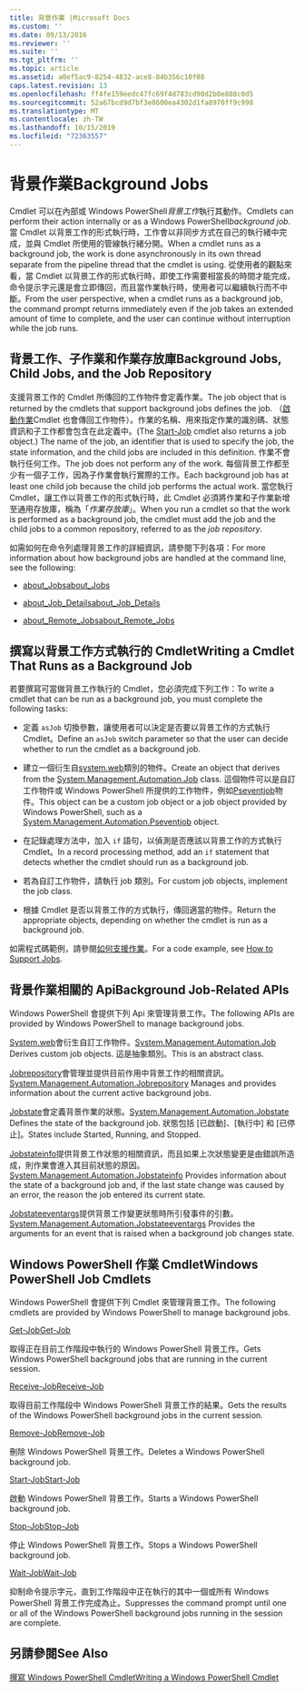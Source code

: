 ```yaml
---
title: 背景作業 |Microsoft Docs
ms.custom: ''
ms.date: 09/13/2016
ms.reviewer: ''
ms.suite: ''
ms.tgt_pltfrm: ''
ms.topic: article
ms.assetid: a0ef5ac9-8254-4832-ace8-84b356c10f08
caps.latest.revision: 13
ms.openlocfilehash: ff4fe159eedc47fc69f4d783cd90d2b0e888c0d5
ms.sourcegitcommit: 52a67bcd9d7bf3e8600ea4302d1fa8970ff9c998
ms.translationtype: MT
ms.contentlocale: zh-TW
ms.lasthandoff: 10/15/2019
ms.locfileid: "72363557"
---
```

# <a name="background-jobs"></a><span data-ttu-id="688d4-102">背景作業</span><span class="sxs-lookup"><span data-stu-id="688d4-102">Background Jobs</span></span>

<span data-ttu-id="688d4-103">Cmdlet 可以在內部或 Windows PowerShell*背景工作*執行其動作。</span><span class="sxs-lookup"><span data-stu-id="688d4-103">Cmdlets can perform their action internally or as a Windows PowerShell*background job*.</span></span> <span data-ttu-id="688d4-104">當 Cmdlet 以背景工作的形式執行時，工作會以非同步方式在自己的執行緒中完成，並與 Cmdlet 所使用的管線執行緒分開。</span><span class="sxs-lookup"><span data-stu-id="688d4-104">When a cmdlet runs as a background job, the work is done asynchronously in its own thread separate from the pipeline thread that the cmdlet is using.</span></span> <span data-ttu-id="688d4-105">從使用者的觀點來看，當 Cmdlet 以背景工作的形式執行時，即使工作需要相當長的時間才能完成，命令提示字元還是會立即傳回，而且當作業執行時，使用者可以繼續執行而不中斷。</span><span class="sxs-lookup"><span data-stu-id="688d4-105">From the user perspective, when a cmdlet runs as a background job, the command prompt returns immediately even if the job takes an extended amount of time to complete, and the user can continue without interruption while the job runs.</span></span>

## <a name="background-jobs-child-jobs-and-the-job-repository"></a><span data-ttu-id="688d4-106">背景工作、子作業和作業存放庫</span><span class="sxs-lookup"><span data-stu-id="688d4-106">Background Jobs, Child Jobs, and the Job Repository</span></span>

<span data-ttu-id="688d4-107">支援背景工作的 Cmdlet 所傳回的工作物件會定義作業。</span><span class="sxs-lookup"><span data-stu-id="688d4-107">The job object that is returned by the cmdlets that support background jobs defines the job.</span></span> <span data-ttu-id="688d4-108">（[啟動作業](/powershell/module/Microsoft.PowerShell.Core/Start-Job)Cmdlet 也會傳回工作物件）。作業的名稱、用來指定作業的識別碼、狀態資訊和子工作都會包含在此定義中。</span><span class="sxs-lookup"><span data-stu-id="688d4-108">(The [Start-Job](/powershell/module/Microsoft.PowerShell.Core/Start-Job) cmdlet also returns a job object.) The name of the job, an identifier that is used to specify the job, the state information, and the child jobs are included in this definition.</span></span> <span data-ttu-id="688d4-109">作業不會執行任何工作。</span><span class="sxs-lookup"><span data-stu-id="688d4-109">The job does not perform any of the work.</span></span> <span data-ttu-id="688d4-110">每個背景工作都至少有一個子工作，因為子作業會執行實際的工作。</span><span class="sxs-lookup"><span data-stu-id="688d4-110">Each background job has at least one child job because the child job performs the actual work.</span></span> <span data-ttu-id="688d4-111">當您執行 Cmdlet，讓工作以背景工作的形式執行時，此 Cmdlet 必須將作業和子作業新增至通用存放庫，稱為「*作業存放庫*」。</span><span class="sxs-lookup"><span data-stu-id="688d4-111">When you run a cmdlet so that the work is performed as a background job, the cmdlet must add the job and the child jobs to a common repository, referred to as the *job repository*.</span></span>

<span data-ttu-id="688d4-112">如需如何在命令列處理背景工作的詳細資訊，請參閱下列各項：</span><span class="sxs-lookup"><span data-stu-id="688d4-112">For more information about how background jobs are handled at the command line, see the following:</span></span>

- [<span data-ttu-id="688d4-113">about_Jobs</span><span class="sxs-lookup"><span data-stu-id="688d4-113">about_Jobs</span></span>](/powershell/module/microsoft.powershell.core/about/about_jobs)

- [<span data-ttu-id="688d4-114">about_Job_Details</span><span class="sxs-lookup"><span data-stu-id="688d4-114">about_Job_Details</span></span>](/powershell/module/microsoft.powershell.core/about/about_job_details)

- [<span data-ttu-id="688d4-115">about_Remote_Jobs</span><span class="sxs-lookup"><span data-stu-id="688d4-115">about_Remote_Jobs</span></span>](/powershell/module/microsoft.powershell.core/about/about_remote_jobs)

## <a name="writing-a-cmdlet-that-runs-as-a-background-job"></a><span data-ttu-id="688d4-116">撰寫以背景工作方式執行的 Cmdlet</span><span class="sxs-lookup"><span data-stu-id="688d4-116">Writing a Cmdlet That Runs as a Background Job</span></span>

<span data-ttu-id="688d4-117">若要撰寫可當做背景工作執行的 Cmdlet，您必須完成下列工作：</span><span class="sxs-lookup"><span data-stu-id="688d4-117">To write a cmdlet that can be run as a background job, you must complete the following tasks:</span></span>

- <span data-ttu-id="688d4-118">定義 `asJob` 切換參數，讓使用者可以決定是否要以背景工作的方式執行 Cmdlet。</span><span class="sxs-lookup"><span data-stu-id="688d4-118">Define an `asJob` switch parameter so that the user can decide whether to run the cmdlet as a background job.</span></span>

- <span data-ttu-id="688d4-119">建立一個衍生自[system.web](/dotnet/api/System.Management.Automation.Job)類別的物件。</span><span class="sxs-lookup"><span data-stu-id="688d4-119">Create an object that derives from the [System.Management.Automation.Job](/dotnet/api/System.Management.Automation.Job) class.</span></span> <span data-ttu-id="688d4-120">這個物件可以是自訂工作物件或 Windows PowerShell 所提供的工作物件，例如[Pseventjob](/dotnet/api/System.Management.Automation.PSEventJob)物件。</span><span class="sxs-lookup"><span data-stu-id="688d4-120">This object can be a custom job object or a job object provided by Windows PowerShell, such as a [System.Management.Automation.Pseventjob](/dotnet/api/System.Management.Automation.PSEventJob) object.</span></span>

- <span data-ttu-id="688d4-121">在記錄處理方法中，加入 `if` 語句，以偵測是否應該以背景工作的方式執行 Cmdlet。</span><span class="sxs-lookup"><span data-stu-id="688d4-121">In a record processing method, add an `if` statement that detects whether the cmdlet should run as a background job.</span></span>

- <span data-ttu-id="688d4-122">若為自訂工作物件，請執行 job 類別。</span><span class="sxs-lookup"><span data-stu-id="688d4-122">For custom job objects, implement the job class.</span></span>

- <span data-ttu-id="688d4-123">根據 Cmdlet 是否以背景工作的方式執行，傳回適當的物件。</span><span class="sxs-lookup"><span data-stu-id="688d4-123">Return the appropriate objects, depending on whether the cmdlet is run as a background job.</span></span>

<span data-ttu-id="688d4-124">如需程式碼範例，請參閱[如何支援作業](./how-to-support-jobs.md)。</span><span class="sxs-lookup"><span data-stu-id="688d4-124">For a code example, see [How to Support Jobs](./how-to-support-jobs.md).</span></span>

## <a name="background-job-related-apis"></a><span data-ttu-id="688d4-125">背景作業相關的 Api</span><span class="sxs-lookup"><span data-stu-id="688d4-125">Background Job-Related APIs</span></span>

<span data-ttu-id="688d4-126">Windows PowerShell 會提供下列 Api 來管理背景工作。</span><span class="sxs-lookup"><span data-stu-id="688d4-126">The following APIs are provided by Windows PowerShell to manage background jobs.</span></span>

<span data-ttu-id="688d4-127">[System.web](/dotnet/api/System.Management.Automation.Job)會衍生自訂工作物件。</span><span class="sxs-lookup"><span data-stu-id="688d4-127">[System.Management.Automation.Job](/dotnet/api/System.Management.Automation.Job) Derives custom job objects.</span></span> <span data-ttu-id="688d4-128">這是抽象類別。</span><span class="sxs-lookup"><span data-stu-id="688d4-128">This is an abstract class.</span></span>

<span data-ttu-id="688d4-129">[Jobrepository](/dotnet/api/System.Management.Automation.JobRepository)會管理並提供目前作用中背景工作的相關資訊。</span><span class="sxs-lookup"><span data-stu-id="688d4-129">[System.Management.Automation.Jobrepository](/dotnet/api/System.Management.Automation.JobRepository) Manages and provides information about the current active background jobs.</span></span>

<span data-ttu-id="688d4-130">[Jobstate](/dotnet/api/System.Management.Automation.JobState)會定義背景作業的狀態。</span><span class="sxs-lookup"><span data-stu-id="688d4-130">[System.Management.Automation.Jobstate](/dotnet/api/System.Management.Automation.JobState) Defines the state of the background job.</span></span> <span data-ttu-id="688d4-131">狀態包括 [已啟動]、[執行中] 和 [已停止]。</span><span class="sxs-lookup"><span data-stu-id="688d4-131">States include Started, Running, and Stopped.</span></span>

<span data-ttu-id="688d4-132">[Jobstateinfo](/dotnet/api/System.Management.Automation.JobStateInfo)提供背景工作狀態的相關資訊，而且如果上次狀態變更是由錯誤所造成，則作業會進入其目前狀態的原因。</span><span class="sxs-lookup"><span data-stu-id="688d4-132">[System.Management.Automation.Jobstateinfo](/dotnet/api/System.Management.Automation.JobStateInfo) Provides information about the state of a background job and, if the last state change was caused by an error, the reason the job entered its current state.</span></span>

<span data-ttu-id="688d4-133">[Jobstateeventargs](/dotnet/api/System.Management.Automation.JobStateEventArgs)提供背景工作變更狀態時所引發事件的引數。</span><span class="sxs-lookup"><span data-stu-id="688d4-133">[System.Management.Automation.Jobstateeventargs](/dotnet/api/System.Management.Automation.JobStateEventArgs) Provides the arguments for an event that is raised when a background job changes state.</span></span>

## <a name="windows-powershell-job-cmdlets"></a><span data-ttu-id="688d4-134">Windows PowerShell 作業 Cmdlet</span><span class="sxs-lookup"><span data-stu-id="688d4-134">Windows PowerShell Job Cmdlets</span></span>

<span data-ttu-id="688d4-135">Windows PowerShell 會提供下列 Cmdlet 來管理背景工作。</span><span class="sxs-lookup"><span data-stu-id="688d4-135">The following cmdlets are provided by Windows PowerShell to manage background jobs.</span></span>

[<span data-ttu-id="688d4-136">Get-Job</span><span class="sxs-lookup"><span data-stu-id="688d4-136">Get-Job</span></span>](/powershell/module/Microsoft.PowerShell.Core/Get-Job)

<span data-ttu-id="688d4-137">取得正在目前工作階段中執行的 Windows PowerShell 背景工作。</span><span class="sxs-lookup"><span data-stu-id="688d4-137">Gets Windows PowerShell background jobs that are running in the current session.</span></span>

[<span data-ttu-id="688d4-138">Receive-Job</span><span class="sxs-lookup"><span data-stu-id="688d4-138">Receive-Job</span></span>](/powershell/module/Microsoft.PowerShell.Core/Receive-Job)

<span data-ttu-id="688d4-139">取得目前工作階段中 Windows PowerShell 背景工作的結果。</span><span class="sxs-lookup"><span data-stu-id="688d4-139">Gets the results of the Windows PowerShell background jobs in the current session.</span></span>

[<span data-ttu-id="688d4-140">Remove-Job</span><span class="sxs-lookup"><span data-stu-id="688d4-140">Remove-Job</span></span>](/powershell/module/Microsoft.PowerShell.Core/Remove-Job)

<span data-ttu-id="688d4-141">刪除 Windows PowerShell 背景工作。</span><span class="sxs-lookup"><span data-stu-id="688d4-141">Deletes a Windows PowerShell background job.</span></span>

[<span data-ttu-id="688d4-142">Start-Job</span><span class="sxs-lookup"><span data-stu-id="688d4-142">Start-Job</span></span>](/powershell/module/Microsoft.PowerShell.Core/Start-Job)

<span data-ttu-id="688d4-143">啟動 Windows PowerShell 背景工作。</span><span class="sxs-lookup"><span data-stu-id="688d4-143">Starts a Windows PowerShell background job.</span></span>

[<span data-ttu-id="688d4-144">Stop-Job</span><span class="sxs-lookup"><span data-stu-id="688d4-144">Stop-Job</span></span>](/powershell/module/Microsoft.PowerShell.Core/Stop-Job)

<span data-ttu-id="688d4-145">停止 Windows PowerShell 背景工作。</span><span class="sxs-lookup"><span data-stu-id="688d4-145">Stops a Windows PowerShell background job.</span></span>

[<span data-ttu-id="688d4-146">Wait-Job</span><span class="sxs-lookup"><span data-stu-id="688d4-146">Wait-Job</span></span>](/powershell/module/Microsoft.PowerShell.Core/Wait-Job)

<span data-ttu-id="688d4-147">抑制命令提示字元，直到工作階段中正在執行的其中一個或所有 Windows PowerShell 背景工作完成為止。</span><span class="sxs-lookup"><span data-stu-id="688d4-147">Suppresses the command prompt until one or all of the Windows PowerShell background jobs running in the session are complete.</span></span>

## <a name="see-also"></a><span data-ttu-id="688d4-148">另請參閱</span><span class="sxs-lookup"><span data-stu-id="688d4-148">See Also</span></span>

[<span data-ttu-id="688d4-149">撰寫 Windows PowerShell Cmdlet</span><span class="sxs-lookup"><span data-stu-id="688d4-149">Writing a Windows PowerShell Cmdlet</span></span>](./writing-a-windows-powershell-cmdlet.md)
